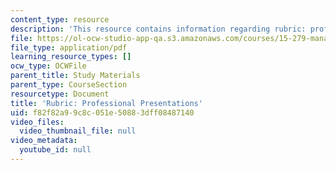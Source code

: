 ```yaml
---
content_type: resource
description: 'This resource contains information regarding rubric: professional presentations.'
file: https://ol-ocw-studio-app-qa.s3.amazonaws.com/courses/15-279-management-communication-for-undergraduates-fall-2012/f82f82a99c8c051e50883dff08487140_MIT15_279F12_rubrcPrsnt.pdf
file_type: application/pdf
learning_resource_types: []
ocw_type: OCWFile
parent_title: Study Materials
parent_type: CourseSection
resourcetype: Document
title: 'Rubric: Professional Presentations'
uid: f82f82a9-9c8c-051e-5088-3dff08487140
video_files:
  video_thumbnail_file: null
video_metadata:
  youtube_id: null
---
```

